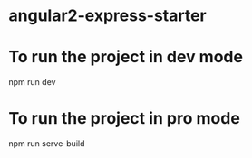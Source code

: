 # angular2-express-starter

# To run the project in dev mode
npm run dev

# To run the project in pro mode
npm run serve-build
